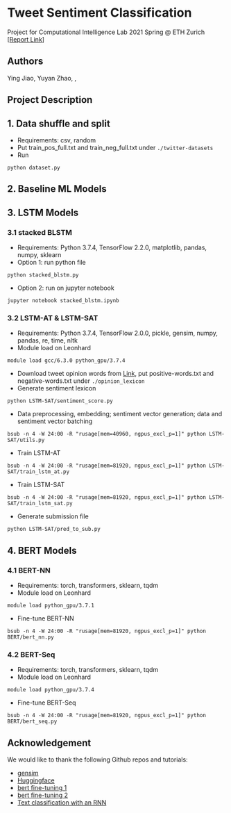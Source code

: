 # Tweet Sentiment Classification
Project for Computational Intelligence Lab 2021 Spring @ ETH Zurich [[Report Link]()] <br/>

## Authors
Ying Jiao, Yuyan Zhao, , 

## Project Description



## 1. Data shuffle and split
- Requirements: csv, random
- Put train_pos_full.txt and train_neg_full.txt under ```./twitter-datasets```
- Run
```
python dataset.py
```

## 2. Baseline ML Models

## 3. LSTM Models

### 3.1 stacked BLSTM
- Requirements: Python 3.7.4, TensorFlow 2.2.0, matplotlib, pandas, numpy, sklearn
- Option 1: run python file
```
python stacked_blstm.py
```
- Option 2: run on jupyter notebook
```
jupyter notebook stacked_blstm.ipynb
```

### 3.2 LSTM-AT & LSTM-SAT
- Requirements: Python 3.7.4, TensorFlow 2.0.0, pickle, gensim, numpy, pandas, re, time, nltk
- Module load on Leonhard
```
module load gcc/6.3.0 python_gpu/3.7.4
```
- Download tweet opinion words from [Link](https://www.kaggle.com/nltkdata/opinion-lexicon), put positive-words.txt and negative-words.txt under ```./opinion_lexicon```
- Generate sentiment lexicon
```
python LSTM-SAT/sentiment_score.py
```
- Data preprocessing, embedding; sentiment vector generation; data and sentiment vector batching
```
bsub -n 4 -W 24:00 -R "rusage[mem=40960, ngpus_excl_p=1]" python LSTM-SAT/utils.py
```
- Train LSTM-AT
```
bsub -n 4 -W 24:00 -R "rusage[mem=81920, ngpus_excl_p=1]" python LSTM-SAT/train_lstm_at.py
```
- Train LSTM-SAT
```
bsub -n 4 -W 24:00 -R "rusage[mem=81920, ngpus_excl_p=1]" python LSTM-SAT/train_lstm_sat.py
```
- Generate submission file
```
python LSTM-SAT/pred_to_sub.py
```

## 4. BERT Models

### 4.1 BERT-NN
- Requirements: torch, transformers, sklearn, tqdm
- Module load on Leonhard
```
module load python_gpu/3.7.1
```
- Fine-tune BERT-NN
```
bsub -n 4 -W 24:00 -R "rusage[mem=81920, ngpus_excl_p=1]" python BERT/bert_nn.py
```

### 4.2 BERT-Seq
- Requirements: torch, transformers, sklearn, tqdm
- Module load on Leonhard
```
module load python_gpu/3.7.4
```
- Fine-tune BERT-Seq
```
bsub -n 4 -W 24:00 -R "rusage[mem=81920, ngpus_excl_p=1]" python BERT/bert_seq.py
```

## Acknowledgement
We would like to thank the following Github repos and tutorials: <br/>
- [gensim](https://github.com/RaRe-Technologies/gensim)
- [Huggingface](https://huggingface.co/)
- [bert fine-tuning 1](https://mccormickml.com/2019/07/22/BERT-fine-tuning/)
- [bert fine-tuning 2](https://skimai.com/fine-tuning-bert-for-sentiment-analysis/)
- [Text classification with an RNN](https://www.tensorflow.org/text/tutorials/text_classification_rnn)
